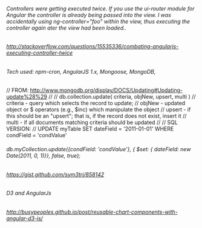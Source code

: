 
###### Controllers were getting executed twice. If you use the ui-router module for Angular the controller is already being passed into the view. I was accidentally using ng-controller="foo" within the view, thus executing the controller again ater the view had been loaded.. 

###### http://stackoverflow.com/questions/15535336/combating-angularjs-executing-controller-twice

###### Tech used: npm-cron, AngularJS 1.x, Mongoose, MongoDB, 


// FROM: http://www.mongodb.org/display/DOCS/Updating#Updating-update%28%29
// 
// db.collection.update( criteria, objNew, upsert, multi )
//   criteria - query which selects the record to update;
//   objNew - updated object or $ operators (e.g., $inc) which manipulate the object
//   upsert - if this should be an "upsert"; that is, if the record does not exist, insert it
//   multi - if all documents matching criteria should be updated
//
// SQL VERSION: 
// UPDATE myTable SET dateField = '2011-01-01' WHERE condField = 'condValue'


###### db.myCollection.update({condField: 'condValue'}, { $set: { dateField: new Date(2011, 0, 1)}}, false, true);


###### https://gist.github.com/sym3tri/858142



###### D3 and AngularJs

###### http://busypeoples.github.io/post/reusable-chart-components-with-angular-d3-js/